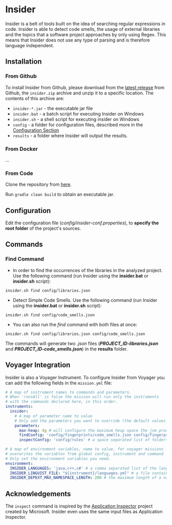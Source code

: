 # Insider

Insider is a belt of tools built on the idea of searching regular expressions in code. Insider is able to detect code
smells, the usage of external libraries and the topics that a software project approaches by only using Regex. This
means that Insider does not use any type of parsing and is therefore language independent.

## Installation

### From Github

To install Insider from Github, please download from the [latest release](https://github.com/dxworks/insider/releases)
from Github, the `insider.zip` archive and unzip it to a specific location. The contents of this archive are:

* `insider-*.jar` - the executable jar file
* `insider.bat` - a batch script for executing Insider on Windows
* `insider.sh` - a shell script for executing insider on Windows
* `config` - a folder for configuration files, described more in the [Configuration Section](#Configuration)
* `results` - a folder where Insider will output the results.

### From Docker

...

### From Code

Clone the repository from [here](https://github.com/dxworks/insider).

Run `gradle clean build` to obtain an executable jar.

## Configuration

Edit the configuration file (*config/insider-conf.properties*), to **specify the root folder** of the project's sources.

## Commands

### Find Command

* In order to find the occurrences of the libraries in the analyzed project. Use the following command (run Insider
  using the **insider.bat** or **insider.sh** script):

```
insider.sh find config/libraries.json
```

* Detect Simple Code Smells. Use the following command (run Insider using the **insider.bat** or **insider.sh** script):

```
insider.sh find config/code_smells.json
```

* You can also run the *find* command with both files at once:

```
insider.sh find config/libraries.json config/code_smells.json
```

The commands will generate two *.json* files (**_PROJECT_ID-libraries.json_** and **_PROJECT_ID-code_smells.json_**) in
the **results** folder.

## Voyager Integration

Insider is also a Voyager Instrument. To configure Insider from Voyager you can add the following fields in the `mission.yml` file:

```yaml
# A map of instrument names to commands and parameters.
# When 'runsAll' is false the mission will run only the instruments
# with the commands declared here, in this order.
instruments:
  insider:
    # A map of parameter name to value
    # Only add the parameters you want to override (the default values are written here)
    parameters:
      max-heap: 4g # will configure the maximum heap space the jvm process will get. For large process may be needed to be set to 16g or higher
      findConfig: 'config/fingerprints/code_smells.json config/fingerprints/libraries.json' # a space separated list of insider fingerprints
      inspectConfig: 'config/rules' # a space separated list of folders or Application Inspector specific rules, like the ones here: https://github.com/microsoft/ApplicationInspector/tree/main/AppInspector/rules/default

# A map of environment variables, name to value, for voyager missions
# overwrites the variables from global config, instrument and command
# Only set the environment variables you need.
environment:
  INSIDER_LANGUAGES: 'java,c++,c#' # a comma separated list of the languages to analyse (just a sample example)
  INSIDER_LINGUIST_FILE: "${instrument}/languages.yml" # a file containing languages to extension mappings according to [GitHub Linguist](https://github.com/github/linguist/blob/master/lib/linguist/languages.yml)
  INSIDER_DEPEXT_MAX_NAMESPACE_LENGTH: 200 # the maximum length of a namespace for DepExt analysis
```

## Acknowledgements

The `inspect` command is inspired by the [Application Inspector](https://github.com/microsoft/ApplicationInspector)
project created by Microsoft. Insider even uses the same input files as Application Inspector.
